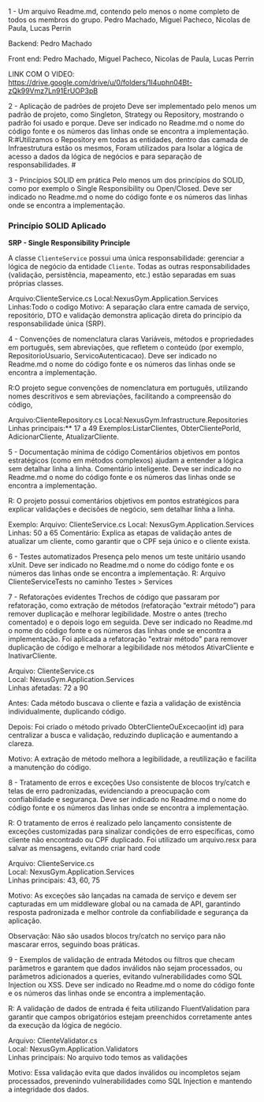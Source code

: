 1 - Um arquivo Readme.md, contendo pelo menos o nome completo de todos os membros do grupo.
Pedro Machado, Miguel Pacheco, Nicolas de Paula, Lucas Perrin

Backend: Pedro Machado

Front end: Pedro Machado, Miguel Pacheco, Nicolas de Paula, Lucas Perrin

LINK COM O VIDEO: https://drive.google.com/drive/u/0/folders/1I4uphn04Bt-zQk99Vmz7Ln91ErUOP3pB

2 - Aplicação de padrões de projeto
Deve ser implementado pelo menos um padrão de projeto, como Singleton, Strategy ou Repository, mostrando o padrão foi usado e porque. Deve ser indicado no Readme.md o nome do código fonte e os números das linhas onde se encontra a implementação.
R:#Utilizamos o Repository em todas as entidades, dentro das camada de Infraestrutura estão os mesmos, Foram utilizados para Isolar a lógica de acesso a dados da lógica de negócios e para separação de responsabilidades. #

3 - Princípios SOLID em prática
Pelo menos um dos princípios do SOLID, como por exemplo o Single Responsibility ou Open/Closed. Deve ser indicado no Readme.md o nome do código fonte e os números das linhas onde se encontra a implementação.

### Princípio SOLID Aplicado

**SRP - Single Responsibility Principle**

A classe `ClienteService` possui uma única responsabilidade: gerenciar a lógica de negócio da entidade `Cliente`. Todas as outras responsabilidades (validação, persistência, mapeamento, etc.) estão separadas em suas próprias classes.

Arquivo:ClienteService.cs
Local:NexusGym.Application.Services
Linhas:Todo o codigo
Motivo: A separação clara entre camada de serviço, repositório, DTO e validação demonstra aplicação direta do princípio da responsabilidade única (SRP).

4 - Convenções de nomenclatura claras
Variáveis, métodos e propriedades em português, sem abreviações, que refletem o conteúdo (por exemplo, RepositorioUsuario, ServicoAutenticacao). Deve ser indicado no Readme.md o nome do código fonte e os números das linhas onde se encontra a implementação.

R:O projeto segue convenções de nomenclatura em português, utilizando nomes descritivos e sem abreviações, facilitando a compreensão do código,

Arquivo:ClienteRepository.cs
Local:NexusGym.Infrastructure.Repositories  
Linhas principais:** 17 a 49
Exemplos:ListarClientes, ObterClientePorId, AdicionarCliente, AtualizarCliente.

5 - Documentação mínima de código
Comentários objetivos em pontos estratégicos (como em métodos complexos) ajudam a entender a lógica sem detalhar linha a linha. Comentário inteligente. Deve ser indicado no Readme.md o nome do código fonte e os números das linhas onde se encontra a implementação.

R: O projeto possui comentários objetivos em pontos estratégicos para explicar validações e decisões de negócio, sem detalhar linha a linha.

Exemplo:
Arquivo: ClienteService.cs
Local: NexusGym.Application.Services
Linhas: 50 a 65
Comentário: Explica as etapas de validação antes de atualizar um cliente, como garantir que o CPF seja único e o cliente exista.


6 - Testes automatizados
Presença pelo menos um teste unitário usando xUnit. Deve ser indicado no Readme.md o nome do código fonte e os números das linhas onde se encontra a implementação.
R: Arquivo ClienteServiceTests no caminho Testes > Services 

7 - Refatorações evidentes
Trechos de código que passaram por refatoração, como extração de métodos (refatoração “extrair método”) para remover duplicação e melhorar legibilidade. Mostre o antes (trecho comentado) e o depois logo em seguida. Deve ser indicado no Readme.md o nome do código fonte e os números das linhas onde se encontra a implementação.
Foi aplicada a refatoração "extrair método" para remover duplicação de código e melhorar a legibilidade nos métodos AtivarCliente e InativarCliente.

Arquivo: ClienteService.cs  
Local: NexusGym.Application.Services  
Linhas afetadas: 72 a 90

Antes: Cada método buscava o cliente e fazia a validação de existência individualmente, duplicando código.

Depois: Foi criado o método privado ObterClienteOuExcecao(int id) para centralizar a busca e validação, reduzindo duplicação e aumentando a clareza.

Motivo: A extração de método melhora a legibilidade, a reutilização e facilita a manutenção do código.

8 - Tratamento de erros e exceções
Uso consistente de blocos try/catch e telas de erro padronizadas, evidenciando a preocupação com confiabilidade e segurança. Deve ser indicado no Readme.md o nome do código fonte e os números das linhas onde se encontra a implementação.

R: O tratamento de erros é realizado pelo lançamento consistente de exceções customizadas para sinalizar condições de erro específicas, como cliente não encontrado ou CPF duplicado. Foi utilizado um arquivo.resx para salvar as mensagens, evitando criar hard code

Arquivo: ClienteService.cs  
Local: NexusGym.Application.Services  
Linhas principais: 43, 60, 75

Motivo: As exceções são lançadas na camada de serviço e devem ser capturadas em um middleware global ou na camada de API, garantindo resposta padronizada e melhor controle da confiabilidade e segurança da aplicação.

Observação: Não são usados blocos try/catch no serviço para não mascarar erros, seguindo boas práticas.


9 - Exemplos de validação de entrada
Métodos ou filtros que checam parâmetros e garantem que dados inválidos não sejam processados, ou parâmetros adicionados a queries, evitando vulnerabilidades como SQL Injection ou XSS. Deve ser indicado no Readme.md o nome do código fonte e os números das linhas onde se encontra a implementação.

R: A validação de dados de entrada é feita utilizando FluentValidation para garantir que campos obrigatórios estejam preenchidos corretamente antes da execução da lógica de negócio.

Arquivo: ClienteValidator.cs  
Local: NexusGym.Application.Validators  
Linhas principais: No arquivo todo temos as validações 

Motivo: Essa validação evita que dados inválidos ou incompletos sejam processados, prevenindo vulnerabilidades como SQL Injection e mantendo a integridade dos dados.
